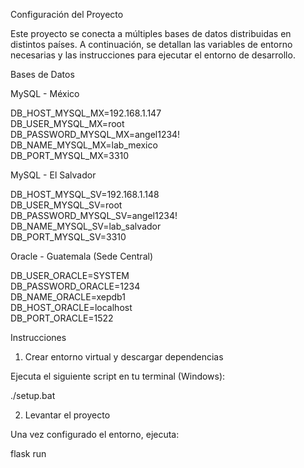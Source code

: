 
Configuración del Proyecto

Este proyecto se conecta a múltiples bases de datos distribuidas en distintos países. A continuación, se detallan las variables de entorno necesarias y las instrucciones para ejecutar el entorno de desarrollo.

Bases de Datos

MySQL - México

DB_HOST_MYSQL_MX=192.168.1.147  
DB_USER_MYSQL_MX=root  
DB_PASSWORD_MYSQL_MX=angel1234!  
DB_NAME_MYSQL_MX=lab_mexico  
DB_PORT_MYSQL_MX=3310

MySQL - El Salvador

DB_HOST_MYSQL_SV=192.168.1.148  
DB_USER_MYSQL_SV=root  
DB_PASSWORD_MYSQL_SV=angel1234!  
DB_NAME_MYSQL_SV=lab_salvador  
DB_PORT_MYSQL_SV=3310

Oracle - Guatemala (Sede Central)

DB_USER_ORACLE=SYSTEM  
DB_PASSWORD_ORACLE=1234  
DB_NAME_ORACLE=xepdb1  
DB_HOST_ORACLE=localhost  
DB_PORT_ORACLE=1522

Instrucciones

1. Crear entorno virtual y descargar dependencias

Ejecuta el siguiente script en tu terminal (Windows):

./setup.bat

2. Levantar el proyecto

Una vez configurado el entorno, ejecuta:

flask run
